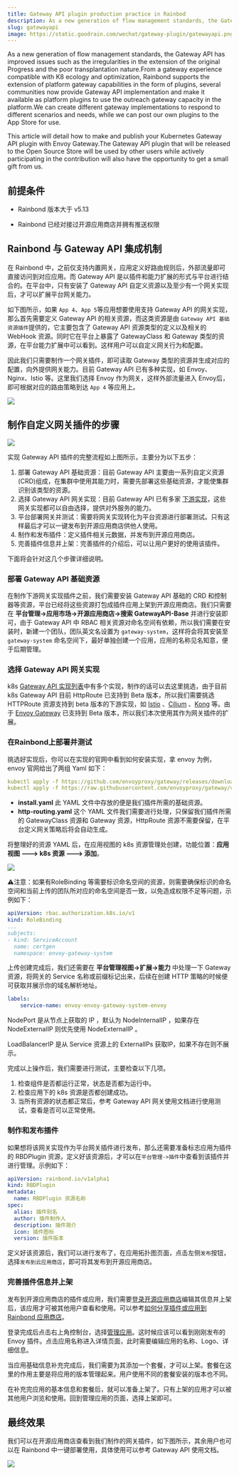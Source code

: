 ```yaml
---
title: Gateway API plugin production practice in Rainbod
description: As a new generation of flow management standards, the Gateway API has improved issues such as the irregularities in the extension of the original Progress and the poor transplantation nature.This article will use Envoy Gateway as an example of how to make and publish Gateway API plugins
slug: gatewayapi
image: https://static.goodrain.com/wechat/gateway-plugin/gatewayapi.png
---
```


As a new generation of flow management standards, the Gateway API has improved issues such as the irregularities in the extension of the original Progress and the poor transplantation nature.From a gateway experience compatible with K8 ecology and optimization, Rainbond supports the extension of platform gateway capabilities in the form of plugins, several communities now provide Gateway API implementation and make it available as platform plugins to use the outreach gateway capacity in the platform.We can create different gateway implementations to respond to different scenarios and needs, while we can post our own plugins to the App Store for use.

This article will detail how to make and publish your Kubernetes Gateway API plugin with Envoy Gateway.The Gateway API plugin that will be released to the Open Source Store will be used by other users while actively participating in the contribution will also have the opportunity to get a small gift from us.

<!--truncate-->

## 前提条件

- Rainbond 版本大于 v5.13

- Rainbond 已经对接过开源应用商店并拥有推送权限

## Rainbond 与 Gateway API 集成机制

在 Rainbond 中，之前仅支持内置网关，应用定义好路由规则后，外部流量即可直接访问到对应应用。而 Gateway API 是以插件和能力扩展的形式与平台进行结合的。在平台中，只有安装了 Gateway API 自定义资源以及至少有一个网关实现后，才可以扩展平台网关能力。

如下图所示，如果 `App 4`、`App 5`等应用想要使用支持 Gateway API 的网关实现，那么首先需要定义 Gateway API 的相关资源，而这类资源是由 `Gateway API 基础资源插件`提供的，它主要包含了 Gateway API 资源类型的定义以及相关的 WebHook 资源。同时它在平台上暴露了 GatewayClass 和 Gateway 类型的资源，在平台能力扩展中可以看到。这样用户可以自定义网关行为和配置。

因此我们只需要制作一个网关插件，即可读取 Gateway 类型的资源并生成对应的配置，向外提供网关能力。目前 Gateway API 已有多种实现，如 Envoy、Nginx、Istio 等。这里我们选择 Envoy 作为网关，这样外部流量进入 Envoy后，即可根据对应的路由策略到达 `App 4` 等应用上。

![](https://static.goodrain.com/wechat/gateway-plugin/3.png)

## 制作自定义网关插件的步骤

![](https://static.goodrain.com/wechat/gateway-plugin/4.png)

实现 Gateway API 插件的完整流程如上图所示，主要分为以下五步：

1. 部署 Gateway API 基础资源：目前 Gateway API 主要由一系列自定义资源(CRD)组成，在集群中使用其能力时，需要先部署这些基础资源，才能使集群识别该类型的资源。
2. 选择 Gateway API 网关实现：目前 Gateway API 已有多家 [下游实现](https://gateway-api.sigs.k8s.io/implementations/)，这些网关实现都可以自由选择，提供对外服务的能力。
3. 平台部署网关并测试：需要将网关实现转化为平台资源进行部署测试。只有这样最后才可以一键发布到开源应用商店供他人使用。
4. 制作和发布插件：定义插件相关元数据，并发布到开源应用商店。
5. 完善插件信息并上架：完善插件的介绍后，可以让用户更好的使用该插件。

下面将会针对这几个步骤详细说明。

### 部署 Gateway API 基础资源

在制作下游网关实现插件之前，我们需要安装 Gateway API 基础的 CRD 和控制器等资源，平台已经将这些资源打包成插件应用上架到开源应用商店。我们只需要在 **平台管理->应⽤市场->开源应⽤商店->搜索 GatewayAPI-Base** 并进行安装即可，由于 Gateway API 中 RBAC 相关资源对命名空间有依赖，所以我们需要在安装时，新建一个团队，团队英文名设置为 `gateway-system`，这样将会将其安装至 `gateway-system` 命名空间下，最好单独创建⼀个应⽤，应⽤的名称⻅名知意，便于后期管理。

### 选择 Gateway API 网关实现

k8s [Gateway API 实现列表](https://gateway-api.sigs.k8s.io/implementations/)中有多个实现，制作的话可以去这里挑选，由于目前 k8s Gateway API 目前 HttpRoute 已支持到 Beta 版本，所以我们需要挑选  HTTPRoute 资源支持到 beta 版本的下游实现，如 [Istio](https://gateway-api.sigs.k8s.io/implementations/#istio) 、[Cilium](https://gateway-api.sigs.k8s.io/implementations/#cilium) 、[Kong](https://gateway-api.sigs.k8s.io/implementations/#kong)  等。由于 [Envoy Gateway](https://gateway.envoyproxy.io/v0.3.0/) 已支持到 Beta 版本，所以我们本次使用其作为网关插件的扩展。

### 在Rainbond上部署并测试

挑选好实现后，你可以在实现的官网中看到如何安装实现，拿 envoy 为例，envoy 官网给出了两组 Yaml 如下：

```YAML
kubectl apply -f https://github.com/envoyproxy/gateway/releases/download/v0.3.0/install.yaml
kubectl apply -f https://raw.githubusercontent.com/envoyproxy/gateway/v0.3.0/examples/kubernetes/http-routing.yaml
```

- **install.yaml** 此 YAML 文件中存放的便是我们插件所需的基础资源。
- **http-routing.yaml** 这个 YAML 文件我们需要进行处理，只保留我们插件所需的 GatewayClass 资源和 Gateway 资源，HttpRoute 资源不需要保留，在平台定义网关策略后将会自动生成。

将整理好的资源 YAML 后，在应用视图的 k8s 资源管理处创建，功能位置：**应用视图 ---> k8s 资源 ---> 添加**。

![](https://static.goodrain.com/wechat/gateway-plugin/1.png)

⚠️注意：如果有RoleBinding 等需要标识命名空间的资源，则需要确保标识的命名空间和当前上传的团队所对应的命名空间是否一致，以免造成权限不足等问题，示例如下：

```YAML
apiVersion: rbac.authorization.k8s.io/v1
kind: RoleBinding
...
subjects:
- kind: ServiceAccount
  name: certgen
  namespace: envoy-gateway-system
```

上传创建完成后，我们还需要在 **平台管理视图->扩展->能力** 中处理一下 Gateway 资源，将网关的 Service 名称或前缀标记出来，后续在创建 HTTP 策略的时候便可获取并展示你的域名解析地址。

```YAML
labels:
    service-name: envoy-envoy-gateway-system-envoy
```

NodePort 是从节点上获取的 IP ，默认为 NodeInternalIP ，如果存在 NodeExternalIP 则优先使用 NodeExternalIP 。

LoadBalancerIP 是从 Service 资源上的 ExternalIPs 获取IP，如果不存在则不展示。

完成以上操作后，我们需要进行测试，主要检查以下几项。

1. 检查组件是否都运行正常，状态是否都为运行中。
2. 检查应用下的 k8s 资源是否都创建成功。
3. 当所有资源的状态都正常后，参考 Gateway API 网关使用文档进行使用测试，查看是否可以正常使用。

### 制作和发布插件

如果想将该网关实现作为平台网关插件进行发布，那么还需要准备标志应用为插件的 RBDPlugin 资源，定义好该资源后，才可以在`平台管理->插件`中查看到该插件并进行管理。示例如下：

```YAML
apiVersion: rainbond.io/v1alpha1
kind: RBDPlugin
metadata:
  name: RBDPlugin 资源名称
spec:
  alias: 插件别名
  author: 插件制作人
  description: 插件简介
  icon: 插件图标
  version: 插件版本
```

定义好该资源后，我们可以进行发布了，在应用拓扑图页面，点击左侧`发布`按钮，选择`发布到云应用商店`，即可将其发布到开源应用商店。

### 完善插件信息并上架

发布到开源应用商店的插件或应用，我们需要[登录开源应用商店](https://hub.grapps.cn/marketplace)编辑其信息并上架后，该应用才可被其他用户查看和使用。可以参考[如何分享插件或应用到 Rainbond 应用商店](https://mp.weixin.qq.com/s/CIpIBFLYSEQUUKMzO8dVtg)。

登录完成后点击右上角控制台，选择[管理应用](https://hub.grapps.cn/manage/general/myapp)。这时候应该可以看到刚刚发布的 Envoy 插件。点击应用名称进入详情页面，此时需要编辑应用的名称、Logo、详细信息。

当应用基础信息补充完成后，我们需要为其添加一个套餐，才可以上架。套餐在这里的作用主要是将应用的版本管理起来。用户使用不同的套餐安装的版本也不同。

在补充完应用的基本信息和套餐后，就可以准备上架了。只有上架的应用才可以被其他用户浏览和使用。回到管理应用的页面，选择上架即可。

## 最终效果

我们可以在开源应用商店查看到我们制作的网关插件，如下图所示，其余用户也可以在 Rainbond 中一键部署使用，具体使用可以参考 Gateway API 使用文档。

![](https://static.goodrain.com/wechat/gateway-plugin/2.png)